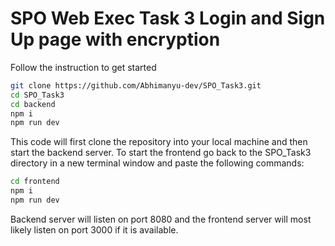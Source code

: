 # SPO Web Exec Task 3 Login and Sign Up page with encryption

Follow the instruction to get started

``` bash
git clone https://github.com/Abhimanyu-dev/SPO_Task3.git
cd SPO_Task3
cd backend 
npm i
npm run dev
```
This code will first clone the repository into your local machine and then start the backend server.
To start the frontend go back to the SPO_Task3 directory in a new terminal window and paste the following commands:
```bash
cd frontend
npm i 
npm run dev
```
Backend server will listen on port 8080 and the frontend server will most likely listen on port 3000 if it is available.